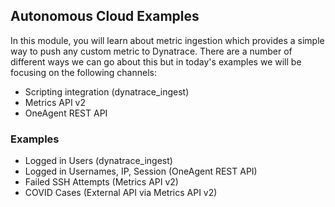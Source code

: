 ## Autonomous Cloud Examples

In this module, you will learn about metric ingestion which provides a simple way to push any custom metric to Dynatrace. There are a number of different ways we can go about this but in today's examples we will be focusing on the following channels:

- Scripting integration (dynatrace_ingest)
- Metrics API v2
- OneAgent REST API

### Examples

- Logged in Users (dynatrace_ingest)
- Logged in Usernames, IP, Session (OneAgent REST API)
- Failed SSH Attempts (Metrics API v2)
- COVID Cases (External API via Metrics API v2)